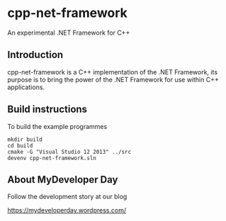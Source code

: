 # cpp-net-framework
An experimental .NET Framework for C++

## Introduction

cpp-net-framework is a C++ implementation of the .NET Framework, its purpose is to bring the power of the .NET Framework for use within C++ applications. 

## Build instructions

To build the example programmes

```
mkdir build
cd build
cmake -G "Visual Studio 12 2013" ../src
devenv cpp-net-framework.sln
```

## About MyDeveloper Day

Follow the development story at our blog

https://mydeveloperday.wordpress.com/
